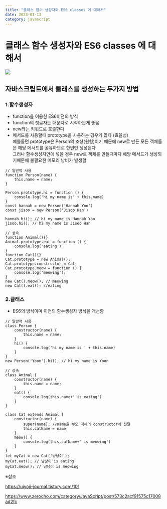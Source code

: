 ```yaml
---
title: "클래스 함수 생성자와 ES6 classes 에 대해서"
date: 2023-01-13
category: javascript
---
```


# 클래스 함수 생성자와 ES6 classes 에 대해서

![](/storage/20230220015541753278.jpg)

## 자바스크립트에서 클래스를 생성하는 두가지 방법

### 1.함수생성자

* function을 이용한 ES6이전의 방식
* function의 첫글자는 대문자로 시작하는게 좋음
* new라는 키워드로 호출한다
* 메서드를 사용할때 prototype을 사용하는 경우가 많다 (효율성)  
  예를들면 prototype은 Person의 조상(원형)이기 때문에 new로 만든 모든 객체들은 해당 메서드를 공유하므로 한번만 생성된다  
  그러나 함수생성자안에 넣을 경우 new로 객체를 만들때마다 해당 메서드가 생성되기때문에 불필요한 메모리 낭비가 발생함

```
// 일반적 사용
function Person(name) {
    this.name = name;
}

Person.prototype.hi = function () {
    console.log('hi my name is' + this.name)
}
const hannah = new Person('Hannah Yoo') 
const jisoo = new Person('Jisoo Han')

hannah.hi(); // hi my name is Hannah Yoo
jisoo.hi(); // hi my name is Jisoo Han
```

```
// 상속
function Animal(){}
Animal.prototype.eat = function () {
    console.log('eating')
}
function Cat(){}
Cat.prototype = new Animal();
Cat.prototype.constructor = Cat;
Cat.prototype.meow = function () {
    console.log('meowing');
}
new Cat().meow(); // meowing
new Cat().eat(); //eating
```

### 2.클래스

* ES6의 방식이며 이전의 함수생성자 방식을 개선함

```
// 일반적 사용
class Person {
    constructor(name) {
        this.name = name;
    }
    hi() {
        console.log('hi my name is ' + this.name)
    }
}
new Person('Yoon').hi(); // hi my name is Yoon
```

```
// 상속
class Animal {
    constructor(name) {
        this.name = name;
    }
    eat() {
        console.log(this.name+' is eating')
    }
}

class Cat extends Animal {
    constructor(name) {
        super(name); //name을 부모 객체의 constructor에 전달
        this.catName = name;
    }
    meow() {
        console.log(this.catName+' is meowing')
    }
}
let myCat = new Cat('냥냥이');
myCat.eat(); // 냥냥이 is eating
myCat.meow(); // 냥냥이 is meowing
```

※참조

https://uiyoji-journal.tistory.com/101

https://www.zerocho.com/category/JavaScript/post/573c2acf91575c17008ad2fc
